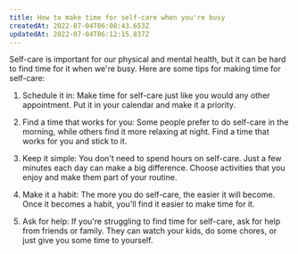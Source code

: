 ```yaml
---
title: How to make time for self-care when you're busy
createdAt: 2022-07-04T06:08:43.653Z
updatedAt: 2022-07-04T06:12:15.837Z
---
```


Self-care is important for our physical and mental health, but it can be hard to find time for it when we're busy. Here are some tips for making time for self-care: 

1. Schedule it in: Make time for self-care just like you would any other appointment. Put it in your calendar and make it a priority.

2. Find a time that works for you: Some people prefer to do self-care in the morning, while others find it more relaxing at night. Find a time that works for you and stick to it.

3. Keep it simple: You don't need to spend hours on self-care. Just a few minutes each day can make a big difference. Choose activities that you enjoy and make them part of your routine.

4. Make it a habit: The more you do self-care, the easier it will become. Once it becomes a habit, you'll find it easier to make time for it.

5. Ask for help: If you're struggling to find time for self-care, ask for help from friends or family. They can watch your kids, do some chores, or just give you some time to yourself.
